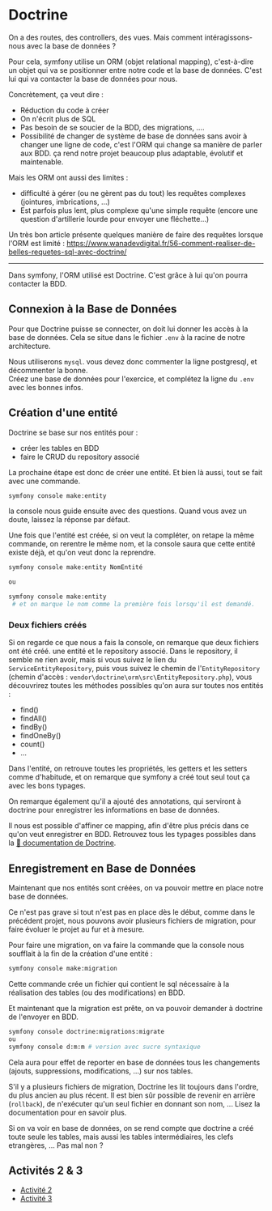 # Doctrine
On a des routes, des controllers, des vues. Mais comment intéragissons-nous avec la base de données ?

Pour cela, symfony utilise un ORM (objet relational mapping), c'est-à-dire un objet qui va se positionner entre notre code et la base de données. C'est lui qui va contacter la base de données pour nous.

Concrètement, ça veut dire :
* Réduction du code à créer
* On n'écrit plus de SQL
* Pas besoin de se soucier de la BDD, des migrations, ....
* Possibilité de changer de système de base de données sans avoir à changer une ligne de code, c'est l'ORM qui change sa manière de parler aux BDD. ça rend notre projet beaucoup plus adaptable, évolutif et maintenable.

Mais les ORM ont aussi des limites : 
* difficulté à gérer (ou ne gèrent pas du tout) les requêtes complexes (jointures, imbrications, ...)
* Est parfois plus lent, plus complexe qu'une simple requête (encore une question d'artillerie lourde pour envoyer une fléchette...)

Un très bon article présente quelques manière de faire des requêtes lorsque l'ORM est limité : 
https://www.wanadevdigital.fr/56-comment-realiser-de-belles-requetes-sql-avec-doctrine/

---

Dans symfony, l'ORM utilisé est Doctrine.
C'est grâce à lui qu'on pourra contacter la BDD.

## Connexion à la Base de Données
Pour que Doctrine puisse se connecter, on doit lui donner les accès à la base de données. Cela se situe dans le fichier `.env` à la racine de notre architecture.

Nous utiliserons `mysql`. vous devez donc commenter la ligne postgresql, et décommenter la bonne.  
Créez une base de données pour l'exercice, et complétez la ligne du `.env` avec les bonnes infos.


## Création d'une entité
Doctrine se base sur nos entités pour :
- créer les tables en BDD
- faire le CRUD du repository associé

La prochaine étape est donc de créer une entité. 
Et bien là aussi, tout se fait avec une commande.

```bash
symfony console make:entity
```
la console nous guide ensuite avec des questions. Quand vous avez un doute, laissez la réponse par défaut.

Une fois que l'entité est créée, si on veut la compléter, on retape la même commande, on rerentre le même nom, et la console saura que cette entité existe déjà, et qu'on veut donc la reprendre. 
```bash
symfony console make:entity NomEntité

ou

symfony console make:entity
 # et on marque le nom comme la première fois lorsqu'il est demandé.

```

### Deux fichiers créés
Si on regarde ce que nous a fais la console, on remarque que deux fichiers ont été créé. une entité et le repository associé. 
Dans le repository, il semble ne rien avoir, mais si vous suivez le lien du `ServiceEntityRepository`, puis vous suivez le chemin de l'`EntityRepository` (chemin d'accès : `vendor\doctrine\orm\src\EntityRepository.php`), vous découvrirez toutes les méthodes possibles qu'on aura sur toutes nos entités :
* find()
* findAll()
* findBy()
* findOneBy()
* count()
* ...


Dans l'entité, on retrouve toutes les propriétés, les getters et les setters comme d'habitude, et on remarque que symfony a créé tout seul tout ça avec les bons typages.

On remarque également qu'il a ajouté des annotations, qui serviront à doctrine pour enregistrer les informations en base de données. 

Il nous est possible d'affiner ce mapping, afin d'être plus précis dans ce qu'on veut enregistrer en BDD.
Retrouvez tous les typages possibles dans la [📜 documentation de Doctrine](https://www.doctrine-project.org/projects/doctrine-orm/en/3.1/reference/attributes-reference.html).


## Enregistrement en Base de Données
Maintenant que nos entités sont créées, on va pouvoir mettre en place notre base de données.

Ce n'est pas grave si tout n'est pas en place dès le début, comme dans le précédent projet, nous pouvons avoir plusieurs fichiers de migration, pour faire évoluer le projet au fur et à mesure.

Pour faire une migration, on va faire la commande que la console nous soufflait à la fin de la création d'une entité :

```bash
symfony console make:migration
```
Cette commande crée un fichier qui contient le sql nécessaire à la réalisation des tables (ou des modifications) en BDD. 

Et maintenant que la migration est prête, on va pouvoir demander à doctrine de l'envoyer en BDD.

```bash
symfony console doctrine:migrations:migrate
ou
symfony console d:m:m # version avec sucre syntaxique
```
Cela aura pour effet de reporter en base de données tous les changements (ajouts, suppressions, modifications, ...) sur nos tables.

S'il y a plusieurs fichiers de migration, Doctrine les lit toujours dans l'ordre, du plus ancien au plus récent. Il est bien sûr possible de revenir en arrière (`rollback`), de n'exécuter qu'un seul fichier en donnant son nom, ... Lisez la documentation pour en savoir plus.

Si on va voir en base de données, on se rend compte que doctrine a créé toute seule les tables, mais aussi les tables intermédiaires, les clefs etrangères, ... Pas mal non ?


## Activités 2 & 3
* [Activité 2](<05 Activité 2.md>)
* [Activité 3](<06 Activité 3.md>)